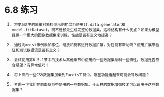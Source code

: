# 6.8 练习
1.      将第5章中的简单对象检测示例扩展为使用tf.data.generator和model.fitDataset，而不是预先生成完整的数据集。这种结构有什么优点？如果为模型提供一个更大的图像数据集来训练，性能是否有意义地提高？
2.      通过向mnist示例添加移位、缩放和旋转进行数据扩展，对性能有帮助吗？使用扩展来验证和测试数据流是否有意义？
3.      尝试使用第6.5.1节中的技术从其他章节中使用的一些数据集绘制一些特性。数据是否符合期望？有异常值吗？
4.      将上面的一些CSV数据集加载到Facets工具中。哪些功能看起来可能会导致问题？
5.      考虑一下我们在前面章节中使用的一些数据集。什么样的数据增强技术可以适用于这些数据集？


